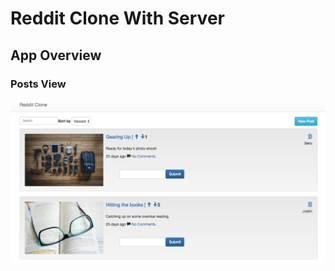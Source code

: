 # Reddit Clone With Server

## App Overview

### Posts View

![App Screenshot](https://github.com/JonDRamer/Angular-PostgreSQL-Reddit-Clone/blob/master/screenshots/Reddit%20Clone.png)
